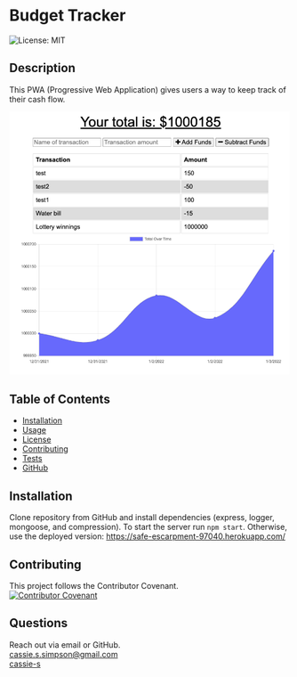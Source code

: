 # Budget Tracker
  ![License: MIT](https://img.shields.io/badge/License-MIT-yellow.svg)
  ## Description
  This PWA (Progressive Web Application) gives users a way to keep track of their cash flow.

  ![screenshot of project](screenshot.png)
  
  ## Table of Contents
  * [Installation](#installation)
  * [Usage](#usage)
  * [License](#license)
  * [Contributing](#contributing)
  * [Tests](#tests)
  * [GitHub](#github)



  ## Installation
  Clone repository from GitHub and install dependencies (express, logger, mongoose, and compression). To start the server run `npm start`. Otherwise, use the deployed version: https://safe-escarpment-97040.herokuapp.com/


  ## Contributing
  This project follows the Contributor Covenant.  
  [![Contributor Covenant](https://img.shields.io/badge/Contributor%20Covenant-2.1-4baaaa.svg)](code_of_conduct.md)


  ## Questions
  Reach out via email or GitHub.  
  cassie.s.simpson@gmail.com  
  [cassie-s](https://github.com/cassie-s/)


  

